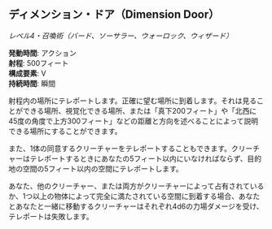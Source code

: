 ## ディメンション・ドア（Dimension Door）
*レベル4・召喚術（バード、ソーサラー、ウォーロック、ウィザード）*

**発動時間**: アクション  
**射程**: 500フィート  
**構成要素**: V  
**持続時間**: 瞬間

射程内の場所にテレポートします。正確に望む場所に到着します。それは見ることができる場所、視覚化できる場所、または「真下200フィート」や「北西に45度の角度で上方300フィート」などの距離と方向を述べることによって説明できる場所にすることができます。

また、1体の同意するクリーチャーをテレポートすることもできます。クリーチャーはテレポートするときにあなたの5フィート以内にいなければならず、目的地の空間の5フィート以内の空間にテレポートします。

あなた、他のクリーチャー、または両方がクリーチャーによって占有されているか、1つ以上の物体によって完全に満たされている空間に到着する場合、あなたとあなたと一緒に移動するクリーチャーはそれぞれ4d6の力場ダメージを受け、テレポートは失敗します。